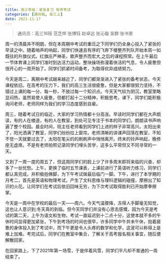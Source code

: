 ```yaml
---
title: 高三年级：紧张复习 有序考试
categories: [通讯稿, 高三上]
date: 2021-11-17
---
```


> 通讯员：高三16班 范芝烨 张博钰 赵卓远 张沁璇 吴群 张书景

周一的清晨并不明朗，但在本周期中考试的重压之下同学们仍全身心投入了紧张的早读之中。随着哨声的响起，同学们快速且有序的飞奔下楼整齐列队开始本周一如既往的升旗仪式。红旗庄严神圣，歌声整齐而宏大,之后的课程照常。在上午最后一节体育课上同学们准时到达活力运动，整块操场弥漫着快活的气息，令人疲惫但很开心的一周开始了。同学们抓紧时间备考，为取得优异成绩努力。

今天是周二，离期中考试越来越近了，同学们都渐渐进入了紧张的备考状态，今天课程依旧。在高考的压力下，我们的高三生活很疲惫，但是大家都很努力坚持，不错过上课的每一分、每一秒，不放过每一个知识点。今天天气较为阴沉，教室里略显闷热，虽然易使人疲惫，但都打起十二分精神，积极思考。课下，同学们能积极询问老师，老师同样为我们的学习态度感到自豪。

周三，随着考试日的临近，大家的学习热情都十分高涨。早读时同学们都在大声朗读，有的人在楼道，有的人在教室，到处可见专注于书本的同学们，朗朗读书声响遍了整个校园。晨会时间，班主任老师看到同学们上进的样子非常高兴。太阳出来了，阳光洒满了教室，同学们纷纷拉上窗帘。老师清晰的讲课声回荡在教室，不知不觉一天就要过去了，太阳在笔尖的的刷刷声中悄悄离开。终末的铃声响起，晚修座无虚席。不是有老师拍照记录同学们埋头苦学，这多么平常但又不同寻常的一天。

又到了一周一度的周五了，但这周同学们的脸上少了许多周末即将来临的兴奋，却多了一丝忧愁。上午，更换了临时五节课表，上课前进行了英语听力练习，同学们都认真完成，并积极抱佛脚，为下午考试做最后临门一脚。下午，进行了本学期的月考二，首先是英语和物理考试，产生了文科思维与理科逻辑的碰撞，摩擦出了知识的火花。让同学们在考试后依旧回味无穷，为下次考试取得胜利已开始摩拳擦掌。

今天是一周中在学校的最后一天——周六。今天气温骤降，冻得人手脚毫无知觉，这也让人意识到;冬天真的到临。但今天同学们并没有心思去感慨，因为今天是考试的第二天，上午为语文和生物，考试一直延迟到十二点十分，这使本就不多的午休时间显得更加紧张，下午到考场的时间也很早，许多同学中午并未午休，抱着疲惫的身体投入到了考试中，而下午更是令人头疼的数学和化学，这波可以称得上是难上加难。考完试后，同学们在教室中集合，了解关于高考报名相关事宜，随后便解散回家。

在回家路上，下了2021年第一场雪，于是伴着风雪，同学们平凡却不普通的一周结束了。
